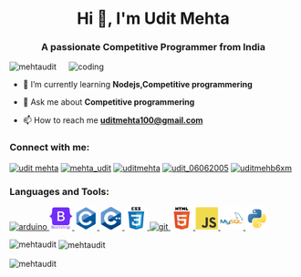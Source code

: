 <h1 align="center">Hi 👋, I'm Udit Mehta</h1>
<h3 align="center">A passionate Competitive Programmer from India</h3>

<img align="right" alt="coding" width="400" src="https://camo.githubusercontent.com/3c85035328f3af659bda61ecf41c68c5a10f74338823e8f552c8826ac2b0bdc5/68747470733a2f2f6d65646961312e67697068792e636f6d2f6d656469612f5374384675706c344b384c796c35453947372f67697068792e6769663f6369643d65636630356534377a39783764776f636d76656e7563746a30376c6a37736672687561337871736f6b6c7230636368342665703d76315f676966735f72656c61746564267269643d67697068792e6769662663743d73">

<p align="left"> <img src="https://komarev.com/ghpvc/?username=mehtaudit&label=Profile%20views&color=0e75b6&style=flat" alt="mehtaudit" /> </p>

- 🌱 I’m currently learning **Nodejs,Competitive programmering**

- 💬 Ask me about **Competitive programmering**

- 📫 How to reach me **uditmehta100@gmail.com**

<h3 align="left">Connect with me:</h3>
<p align="left">
<a href="https://linkedin.com/in/udit mehta" target="blank"><img align="center" src="https://raw.githubusercontent.com/rahuldkjain/github-profile-readme-generator/master/src/images/icons/Social/linked-in-alt.svg" alt="udit mehta" height="30" width="40" /></a>
<a href="https://www.codechef.com/users/mehta_udit" target="blank"><img align="center" src="https://cdn.jsdelivr.net/npm/simple-icons@3.1.0/icons/codechef.svg" alt="mehta_udit" height="30" width="40" /></a>
<a href="https://codeforces.com/profile/uditmehta" target="blank"><img align="center" src="https://raw.githubusercontent.com/rahuldkjain/github-profile-readme-generator/master/src/images/icons/Social/codeforces.svg" alt="uditmehta" height="30" width="40" /></a>
<a href="https://www.leetcode.com/udit_06062005" target="blank"><img align="center" src="https://raw.githubusercontent.com/rahuldkjain/github-profile-readme-generator/master/src/images/icons/Social/leet-code.svg" alt="udit_06062005" height="30" width="40" /></a>
<a href="https://auth.geeksforgeeks.org/user/uditmehb6xm" target="blank"><img align="center" src="https://raw.githubusercontent.com/rahuldkjain/github-profile-readme-generator/master/src/images/icons/Social/geeks-for-geeks.svg" alt="uditmehb6xm" height="30" width="40" /></a>
</p>

<h3 align="left">Languages and Tools:</h3>
<p align="left"> <a href="https://www.arduino.cc/" target="_blank" rel="noreferrer"> <img src="https://cdn.worldvectorlogo.com/logos/arduino-1.svg" alt="arduino" width="40" height="40"/> </a> <a href="https://getbootstrap.com" target="_blank" rel="noreferrer"> <img src="https://raw.githubusercontent.com/devicons/devicon/master/icons/bootstrap/bootstrap-plain-wordmark.svg" alt="bootstrap" width="40" height="40"/> </a> <a href="https://www.cprogramming.com/" target="_blank" rel="noreferrer"> <img src="https://raw.githubusercontent.com/devicons/devicon/master/icons/c/c-original.svg" alt="c" width="40" height="40"/> </a> <a href="https://www.w3schools.com/cpp/" target="_blank" rel="noreferrer"> <img src="https://raw.githubusercontent.com/devicons/devicon/master/icons/cplusplus/cplusplus-original.svg" alt="cplusplus" width="40" height="40"/> </a> <a href="https://www.w3schools.com/css/" target="_blank" rel="noreferrer"> <img src="https://raw.githubusercontent.com/devicons/devicon/master/icons/css3/css3-original-wordmark.svg" alt="css3" width="40" height="40"/> </a> <a href="https://git-scm.com/" target="_blank" rel="noreferrer"> <img src="https://www.vectorlogo.zone/logos/git-scm/git-scm-icon.svg" alt="git" width="40" height="40"/> </a>  <a href="https://www.w3.org/html/" target="_blank" rel="noreferrer"> <img src="https://raw.githubusercontent.com/devicons/devicon/master/icons/html5/html5-original-wordmark.svg" alt="html5" width="40" height="40"/> </a> <a href="https://developer.mozilla.org/en-US/docs/Web/JavaScript" target="_blank" rel="noreferrer"> <img src="https://raw.githubusercontent.com/devicons/devicon/master/icons/javascript/javascript-original.svg" alt="javascript" width="40" height="40"/> </a> <a href="https://www.mysql.com/" target="_blank" rel="noreferrer"> <img src="https://raw.githubusercontent.com/devicons/devicon/master/icons/mysql/mysql-original-wordmark.svg" alt="mysql" width="40" height="40"/> </a> <a href="https://www.python.org" target="_blank" rel="noreferrer"> <img src="https://raw.githubusercontent.com/devicons/devicon/master/icons/python/python-original.svg" alt="python" width="40" height="40"/> </a>  </p>

<p><img align="left" src="https://github-readme-stats.vercel.app/api/top-langs?username=mehtaudit&show_icons=true&locale=en&layout=compact" alt="mehtaudit" /></p>

<p>&nbsp;<img align="center" src="https://github-readme-stats.vercel.app/api?username=mehtaudit&show_icons=true&locale=en" alt="mehtaudit" /></p>

<p><img align="center" src="https://github-readme-streak-stats.herokuapp.com/?user=mehtaudit&" alt="mehtaudit" /></p>
